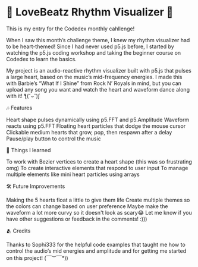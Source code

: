# 🩷 LoveBeatz Rhythm Visualizer 🩷

This is my entry for the Codedex monthly cahllenge!


When I saw this month’s challenge theme, I knew my rhythm visualizer had to be heart-themed! Since I had never used p5.js before, I started by watching the p5.js coding workshop and taking the beginner course on Codedex to learn the basics.


My project is an audio-reactive rhythm visualizer built with p5.js that pulses a large heart, based on the music’s mid-frequency energies. I made this with Barbie’s “What If I Shine” from Rock N’ Royals in mind, but you can upload any song you want and watch the heart and waveform dance along with it! ƪ(˘⌣˘)ʃ



🎶 Features

Heart shape pulses dynamically using p5.FFT and p5.Amplitude
Waveform reacts using p5.FFT
Floating heart particles that dodge the mouse cursor
Clickable medium hearts that grow, pop, then respawn after a delay
Pause/play button to control the music


🧠 Things I learned

To work with Bezier vertices to create a heart shape (this was so frustrating omg)
To create interactive elements that respond to user input
To manage multiple elements like mini heart particles using arrays


🛠️ Future Improvements

Making the 5 hearts float a little to give them life
Create multiple themes so the colors can change based on user preference
Maybe make the waveform a lot more curvy so it doesn't look as scary😂
Let me know if you have other suggestions or feedback in the comments! :)))


🫂 Credits

Thanks to Sophi333 for the helpful code examples that taught me how to control the audio’s mid energies and amplitude and for getting me started on this project! \(￣︶￣*\))
